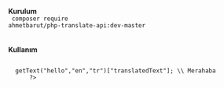<b>Kurulum</b>
<br/>
<code>
  composer require ahmetbarut/php-translate-api:dev-master
</code>
<br><br><br>
<b>Kullanım</b>
<br>
<code>
  <?php 
      require_once "vendor/autoload.php";
      use ahmetbarut/translate-api;
      $translate = new translate-api;
  
      $translate->getText("hello","en","tr")["translatedText"]; \\ Merahaba
      ?>
</code>
